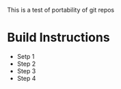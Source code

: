 This is a test of portability of git repos

Build Instructions
==================
- Setp 1
- Step 2
- Step 3
- Step 4